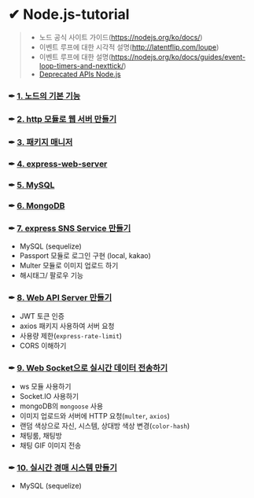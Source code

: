 # ✔ Node.js-tutorial

> - 노드 공식 사이트 가이드(https://nodejs.org/ko/docs/)
> - 이벤트 루프에 대한 시각적 설명(http://latentflip.com/loupe)
> - 이벤트 루프에 대한 설명(https://nodejs.org/ko/docs/guides/event-loop-timers-and-nexttick/)
> - [Deprecated APIs Node.js](https://github.com/nodejs/node/blob/933d8eb689bb4bc412e71c0069bf9b7b24de4f9d/doc/api/deprecations.md)
### ✒ [1. 노드의 기본 기능](https://github.com/saseungmin/Node.js-tutorial/tree/master/%EB%85%B8%EB%93%9C%EC%9D%98%20%EA%B8%B0%EB%B3%B8%20%EA%B8%B0%EB%8A%A5)
### ✒ [2. http 모듈로 웹 서버 만들기](https://github.com/saseungmin/Node.js-tutorial/tree/master/http%20%EB%AA%A8%EB%93%88%EB%A1%9C%20%EC%9B%B9%20%EC%84%9C%EB%B2%84%20%EB%A7%8C%EB%93%A4%EA%B8%B0)
### ✒ [3. 패키지 매니저](https://github.com/saseungmin/Node.js-tutorial/tree/master/%ED%8C%A8%ED%82%A4%EC%A7%80%20%EB%A7%A4%EB%8B%88%EC%A0%80)
### ✒ [4. express-web-server](https://github.com/saseungmin/Node.js-tutorial/tree/master/Express%20web%20Server)
### ✒ [5. MySQL](https://github.com/saseungmin/Node.js-tutorial/tree/master/MySQL)
### ✒ [6. MongoDB](https://github.com/saseungmin/Node.js-tutorial/tree/master/Mongo%20DB)
### ✒ [7. express SNS Service 만들기](https://github.com/saseungmin/Node.js-tutorial/tree/master/nodebird)
- MySQL (sequelize)
- Passport 모듈로 로그인 구현 (local, kakao)
- Multer 모듈로 이미지 업로드 하기
- 해시태그/ 팔로우 기능
### ✒ [8. Web API Server 만들기](https://github.com/saseungmin/Node.js-tutorial/tree/master/nodebird-api)
- JWT 토큰 인증
- axios 패키지 사용하여 서버 요청
- 사용량 제한(`express-rate-limit`)
- CORS 이해하기

### ✒ [9. Web Socket으로 실시간 데이터 전송하기](https://github.com/saseungmin/Node.js-tutorial/tree/master/gif-chat)
- ws 모듈 사용하기
- Socket.IO 사용하기
- mongoDB의 `mongoose` 사용
- 이미지 업로드와 서버에 HTTP 요청(`multer`, `axios`)
- 랜덤 색상으로 자신, 시스템, 상대방 색상 변경(`color-hash`)
- 채팅룸, 채팅방
- 채팅 GIF 이미지 전송

### ✒ [10. 실시간 경매 시스템 만들기](https://github.com/saseungmin/Node.js-tutorial/tree/master/node-auction)
- MySQL (sequelize)